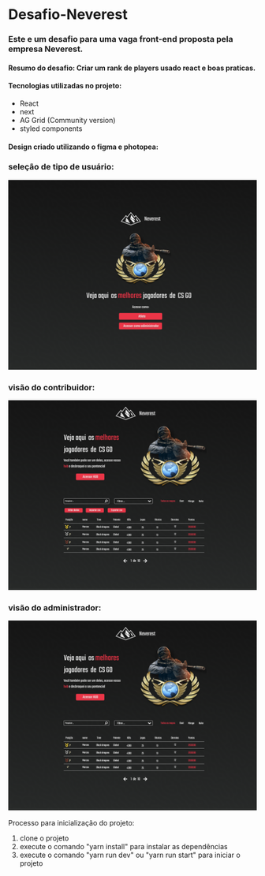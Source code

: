 # Desafio-Neverest

### Este e um desafio para uma vaga front-end proposta pela empresa Neverest.

#### Resumo do desafio: Criar um rank de players usado react e boas praticas.

#### Tecnologias utilizadas no projeto:

* React
* next
* AG Grid (Community version)
* styled components

#### Design criado utilizando o figma e photopea: 
### seleção de tipo de usuário:
![alt usuário](https://raw.githubusercontent.com/MarcosPauloJS/Desafio-Neverest/main/desafio%20nerverest%20design%203.png)

### visão do contribuidor:
![alt contribuidor](https://raw.githubusercontent.com/MarcosPauloJS/Desafio-Neverest/main/desafio%20nerverest%20design%202.png)

### visão do administrador:
![alt administrador](https://raw.githubusercontent.com/MarcosPauloJS/Desafio-Neverest/main/desafio%20nerverest%20design%201.png)

Processo para inicialização do projeto:

1. clone o projeto
2. execute o comando "yarn install" para instalar as dependências
3. execute o comando "yarn run dev" ou "yarn run start" para iniciar o projeto
